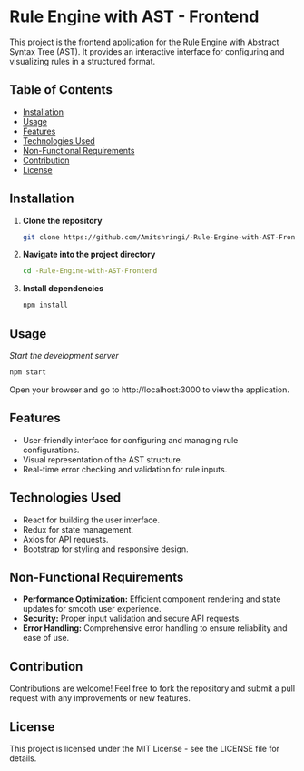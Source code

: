 # Rule Engine with AST - Frontend

This project is the frontend application for the Rule Engine with Abstract Syntax Tree (AST). It provides an interactive interface for configuring and visualizing rules in a structured format.

## Table of Contents
- [Installation](#installation)
- [Usage](#usage)
- [Features](#features)
- [Technologies Used](#technologies-used)
- [Non-Functional Requirements](#non-functional-requirements)
- [Contribution](#contribution)
- [License](#license)

## Installation

1. **Clone the repository**
   ```bash
   git clone https://github.com/Amitshringi/-Rule-Engine-with-AST-Frontend.git
   ```

2. **Navigate into the project directory**
   ```bash
   cd -Rule-Engine-with-AST-Frontend
   ```

3. **Install dependencies**
   ```bash
   npm install
   ```

## Usage

*Start the development server*
```bash
npm start
```

Open your browser and go to http://localhost:3000 to view the application.

## Features
- User-friendly interface for configuring and managing rule configurations.
- Visual representation of the AST structure.
- Real-time error checking and validation for rule inputs.

## Technologies Used
- React for building the user interface.
- Redux for state management.
- Axios for API requests.
- Bootstrap for styling and responsive design.

## Non-Functional Requirements
- **Performance Optimization:** Efficient component rendering and state updates for smooth user experience.
- **Security:** Proper input validation and secure API requests.
- **Error Handling:** Comprehensive error handling to ensure reliability and ease of use.

## Contribution
Contributions are welcome! Feel free to fork the repository and submit a pull request with any improvements or new features.

## License
This project is licensed under the MIT License - see the LICENSE file for details.
